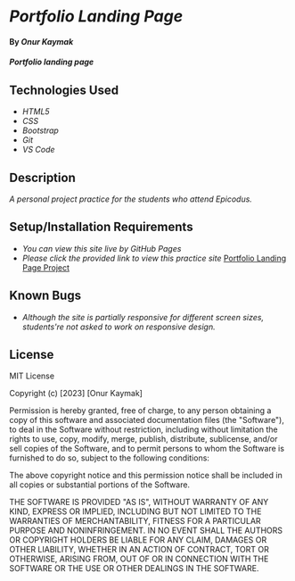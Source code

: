 # _Portfolio Landing Page_

#### By _**Onur Kaymak**_

#### _Portfolio landing page_

## Technologies Used

- _HTML5_
- _CSS_
- _Bootstrap_
- _Git_
- _VS Code_

## Description

_A personal project practice for the students who attend Epicodus._

## Setup/Installation Requirements

- _You can view this site live by GitHub Pages_
- _Please click the provided link to view this practice site_
  [Portfolio Landing Page Project](https://onurkaymak.github.io/PortfolioLandingPage)

## Known Bugs

- _Although the site is partially responsive for different screen sizes, students're not asked to work on responsive design._

## License

MIT License

Copyright (c) [2023] [Onur Kaymak]

Permission is hereby granted, free of charge, to any person obtaining a copy
of this software and associated documentation files (the "Software"), to deal
in the Software without restriction, including without limitation the rights
to use, copy, modify, merge, publish, distribute, sublicense, and/or sell
copies of the Software, and to permit persons to whom the Software is
furnished to do so, subject to the following conditions:

The above copyright notice and this permission notice shall be included in all
copies or substantial portions of the Software.

THE SOFTWARE IS PROVIDED "AS IS", WITHOUT WARRANTY OF ANY KIND, EXPRESS OR
IMPLIED, INCLUDING BUT NOT LIMITED TO THE WARRANTIES OF MERCHANTABILITY,
FITNESS FOR A PARTICULAR PURPOSE AND NONINFRINGEMENT. IN NO EVENT SHALL THE
AUTHORS OR COPYRIGHT HOLDERS BE LIABLE FOR ANY CLAIM, DAMAGES OR OTHER
LIABILITY, WHETHER IN AN ACTION OF CONTRACT, TORT OR OTHERWISE, ARISING FROM,
OUT OF OR IN CONNECTION WITH THE SOFTWARE OR THE USE OR OTHER DEALINGS IN THE
SOFTWARE.
